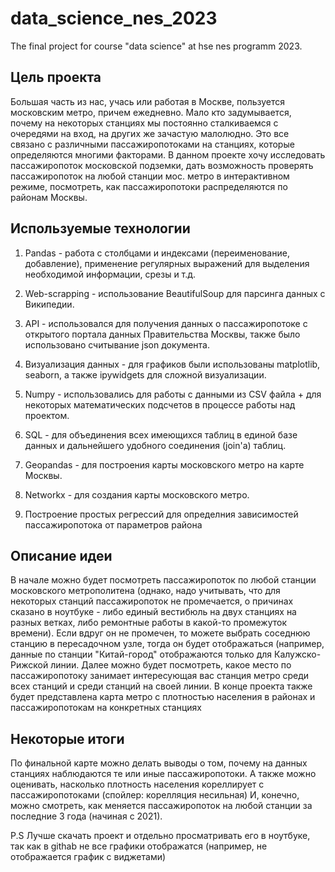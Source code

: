 # data_science_nes_2023
The final project for course "data science" at hse nes programm 2023.

## Цель проекта
Большая часть из нас, учась или работая в Москве, пользуется московским метро, причем ежедневно. Мало кто задумывается, почему на некоторых станциях мы постоянно сталкиваемся с очередями на вход, на других же зачастую малолюдно. Это все связано с различными пассажиропотоками на станциях, которые определяются многими факторами. В данном проекте хочу исследовать пассажиропоток московской подземки, дать возможность проверять пассажиропоток на любой станции мос. метро в интерактивном режиме, посмотреть, как пассажиропотоки распределяются по районам Москвы.  

## Используемые технологии

1. Pandas - работа с столбцами и индексами (переименование, добавление), применение регулярных выражений для выделения необходимой информации, срезы и т.д.

2. Web-scrapping - использование BeautifulSoup для парсинга данных с Википедии. 

3. API - использовался для получения данных о пассажиропотоке с открытого портала данных Правительства Москвы, также было использовано считывание json документа.

4. Визуализация данных - для графиков были использованы matplotlib, seaborn, а также ipywidgets для сложной визуализации. 

5. Numpy - использовались для работы с данными из CSV файла + для некоторых математических подсчетов в процессе работы над проектом.

6. SQL - для объединения всех имеющихся таблиц в единой базе данных и дальнейшего удобного соединения (join'a) таблиц.

7. Geopandas - для построения карты московского метро на карте Москвы.

8. Networkx - для создания карты московского метро.

9. Построение простых регрессий для определния зависимостей пассажиропотока от параметров района

## Описание идеи
В начале можно будет посмотреть пассажиропоток по любой станции московского метрополитена (однако, надо учитывать, что для некоторых станций пассажиропоток не промечается, о причинах сказано в ноутбуке - либо единый вестибюль на двух станциях на разных ветках, либо ремонтные работы в какой-то промежуток времени). Если вдруг он не промечен, то можете выбрать соседнюю станцию в пересадочном узле, тогда он будет отображаться (например, данные по станции "Китай-город" отображаются только для Калужско-Рижской линии.
Далее можно будет посмотреть, какое место по пассажиропотоку занимает интересующая вас станция метро среди всех станций и среди станций на своей линии. 
В конце проекта также будет представлена карта метро с плотностью населения в районах и пассажиропотокам на конкретных станциях

## Некоторые итоги

По финальной карте можно делать выводы о том, почему на данных станциях наблюдаются те или иные пассажиропотоки.
А также можно оценивать, насколько плотность населения кореллирует с пассажиропотоками (спойлер: корелляция несильная)
И, конечно, можно смотреть, как меняется пассажиропоток на любой станции за последние 3 года (начиная с 2021).

P.S Лучше скачать проект и отдельно просматривать его в ноутбуке, так как в githab не все графики отображатся (например, не отображается график с виджетами)
